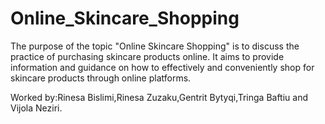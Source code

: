 # Online_Skincare_Shopping

The purpose of the topic "Online Skincare Shopping" is to discuss the practice of purchasing skincare products online.
It aims to provide information and guidance on how to effectively and conveniently shop for skincare products through online platforms. 


Worked by:Rinesa Bislimi,Rinesa Zuzaku,Gentrit Bytyqi,Tringa Baftiu and Vijola Neziri.
